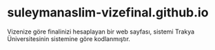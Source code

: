 # suleymanaslim-vizefinal.github.io
Vizenize göre finalinizi hesaplayan bir web sayfası, sistemi Trakya Üniversitesinin sistemine göre kodlanmıştır.
